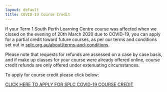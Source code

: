 ```yaml
---
layout: default
title: COVID-19 Course Credit
---
```


If your Term 1 South Perth Learning Centre course was affected when we closed on the evening of 20th March 2020 due to COVID-19, you can apply for a partial credit toward future courses, as per our terms and conditions set out in [splc.org.au/about/terms-and-conditions](http://splc.org.au/about/terms-and-conditions).

Please note that requests for refunds are assessed on a case by case basis, and if make up classes for your course were already offered online, course credit refunds are only offered under extenuating circumstances.

To apply for course credit please click below:

[CLICK HERE TO APPLY FOR SPLC COVID-19 COURSE CREDIT](https://docs.google.com/forms/d/e/1FAIpQLSc33VFLU6QP60v-zXk9KdRqAs53HF0SkRqyzjWz1XnI6eVCUA/viewform?usp=sf_link)
